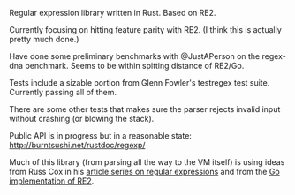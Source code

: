Regular expression library written in Rust. Based on RE2.

Currently focusing on hitting feature parity with RE2. (I think this is 
actually pretty much done.)

Have done some preliminary benchmarks with @JustAPerson on the regex-dna 
benchmark. Seems to be within spitting distance of RE2/Go.

Tests include a sizable portion from Glenn Fowler's testregex test suite. 
Currently passing all of them.

There are some other tests that makes sure the parser rejects invalid input 
without crashing (or blowing the stack).

Public API is in progress but in a reasonable state: 
http://burntsushi.net/rustdoc/regexp/

Much of this library (from parsing all the way to the VM itself) is using ideas 
from Russ Cox in his
[article series on regular expressions](http://swtch.com/~rsc/regexp/)
and from the
[Go implementation of RE2](http://golang.org/pkg/regexp/syntax/).

